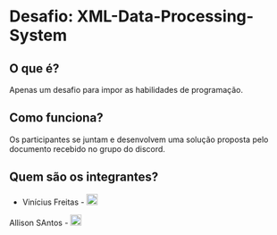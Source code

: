 # Desafio: XML-Data-Processing-System

## O que é?
<p>Apenas um desafio para impor as habilidades de programação. </p> 

## Como funciona?
<p>Os participantes se juntam e desenvolvem uma solução proposta pelo documento recebido no grupo do discord. </p>

## Quem são os integrantes?
* <p font-size: 15px">Vinícius Freitas -
    <a href="https://www.linkedin.com/in/vinicius-rodrigues-de-freitas/">
        <img src="https://cdn.discordapp.com/attachments/1169335695240867950/1169335968466227200/linkedin-removebg-preview.png" width="20" alt="LinkedIn">
    </a>
</p>
 <p font-size: 15px">Allison SAntos -
    <a href="https://www.linkedin.com/in/santosallison/">
        <img src="https://cdn.discordapp.com/attachments/1169335695240867950/1169335968466227200/linkedin-removebg-preview.png" width="20" alt="LinkedIn">
    </a>
</p>


 
